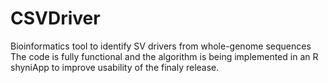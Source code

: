 # CSVDriver
Bioinformatics tool to identify SV drivers from whole-genome sequences
The code is fully functional and the algorithm is being implemented in an R shyniApp to improve usability of the finaly release. 
